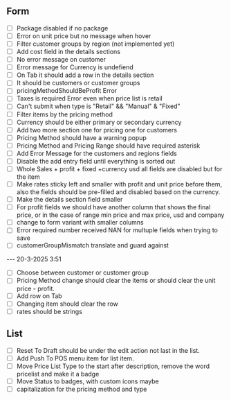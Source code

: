 ## Form 
- [ ] Package disabled if no package
- [ ] Error on unit price but no message when hover
- [ ] Filter customer groups by region (not implemented yet)
- [ ] Add cost field in the details sections 
- [ ] No error message on customer
- [ ] Error message for Currency is undefiend
- [ ] On Tab it should add a row in the details section
- [ ] It should be customers or customer groups
- [ ] pricingMethodShouldBeProfit Error 
- [ ] Taxes is required Error even when price list is retail
- [ ] Can't submit when type is "Retail" && "Manual" & "Fixed"
- [ ] Filter items by the pricing method
- [ ] Currency should be either primary or secondary currency
- [ ] Add two more section one for pricing one for customers
- [ ] Pricing Method should have a warning popup
- [ ] Pricing Method and Pricing Range should have required asterisk
- [ ] Add Error Message for the customers and regions fields 
- [ ] Disable the add entry field until everything is sorted out
- [ ] Whole Sales + profit  + fixed +currency usd all fields are disabled but for the item
- [ ] Make rates sticky left and smaller with profit and unit price before them, also the fields should be pre-filled and disabled based on the currency.
- [ ] Make the details section field smaller 
- [ ] For profit fields we should have another column that shows the final price, or in the case of range min price and max price, usd and company
- [ ] change to form variant with smaller columns
- [ ] Error required number received NAN for multuple fields when trying to save
- [ ] customerGroupMismatch translate and guard against

--- 20-3-2025 3:51
- [ ] Choose between customer or customer group
- [ ] Pricing Method change should clear the items or should clear the unit price - profit.
- [ ] Add row on Tab
- [ ] Changing item should clear the row
- [ ] rates should be strings

## List
- [ ] Reset To Draft should be under the edit action not last in the list.
- [ ] Add Push To POS menu item for list item.
- [ ] Move Price List Type to the start after description, remove the word pricelist and make it a badge 
- [ ] Move Status to badges, with custom icons maybe
- [ ] capitalization for the pricing method and type